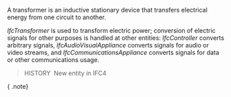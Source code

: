 ﻿A transformer is an inductive stationary device that transfers electrical energy from one circuit to another.

_IfcTransformer_ is used to transform electric power; conversion of electric signals for other purposes is handled at other entities: _IfcController_ converts arbitrary signals, _IfcAudioVisualAppliance_ converts signals for audio or video streams, and _IfcCommunicationsAppliance_ converts signals for data or other communications usage.

> HISTORY&nbsp; New entity in IFC4

{ .note}
>